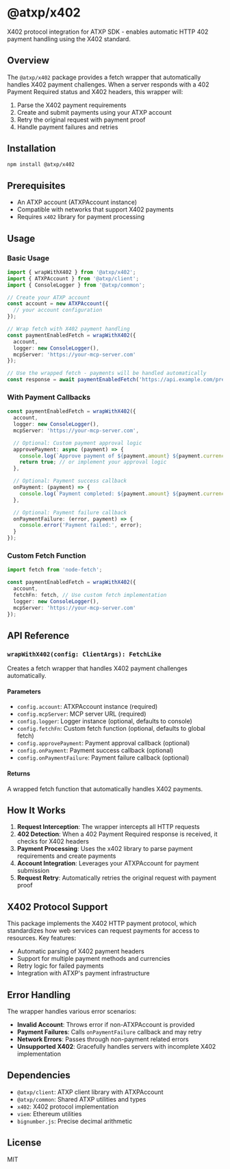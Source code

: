 # @atxp/x402

X402 protocol integration for ATXP SDK - enables automatic HTTP 402 payment handling using the X402 standard.

## Overview

The `@atxp/x402` package provides a fetch wrapper that automatically handles X402 payment challenges. When a server responds with a 402 Payment Required status and X402 headers, this wrapper will:

1. Parse the X402 payment requirements
2. Create and submit payments using your ATXP account
3. Retry the original request with payment proof
4. Handle payment failures and retries

## Installation

```bash
npm install @atxp/x402
```

## Prerequisites

- An ATXP account (ATXPAccount instance)
- Compatible with networks that support X402 payments
- Requires `x402` library for payment processing

## Usage

### Basic Usage

```typescript
import { wrapWithX402 } from '@atxp/x402';
import { ATXPAccount } from '@atxp/client';
import { ConsoleLogger } from '@atxp/common';

// Create your ATXP account
const account = new ATXPAccount({
  // your account configuration
});

// Wrap fetch with X402 payment handling
const paymentEnabledFetch = wrapWithX402({
  account,
  logger: new ConsoleLogger(),
  mcpServer: 'https://your-mcp-server.com'
});

// Use the wrapped fetch - payments will be handled automatically
const response = await paymentEnabledFetch('https://api.example.com/premium-data');
```

### With Payment Callbacks

```typescript
const paymentEnabledFetch = wrapWithX402({
  account,
  logger: new ConsoleLogger(),
  mcpServer: 'https://your-mcp-server.com',

  // Optional: Custom payment approval logic
  approvePayment: async (payment) => {
    console.log(`Approve payment of ${payment.amount} ${payment.currency}?`);
    return true; // or implement your approval logic
  },

  // Optional: Payment success callback
  onPayment: (payment) => {
    console.log(`Payment completed: ${payment.amount} ${payment.currency}`);
  },

  // Optional: Payment failure callback
  onPaymentFailure: (error, payment) => {
    console.error('Payment failed:', error);
  }
});
```

### Custom Fetch Function

```typescript
import fetch from 'node-fetch';

const paymentEnabledFetch = wrapWithX402({
  account,
  fetchFn: fetch, // Use custom fetch implementation
  logger: new ConsoleLogger(),
  mcpServer: 'https://your-mcp-server.com'
});
```

## API Reference

### `wrapWithX402(config: ClientArgs): FetchLike`

Creates a fetch wrapper that handles X402 payment challenges automatically.

#### Parameters

- `config.account`: ATXPAccount instance (required)
- `config.mcpServer`: MCP server URL (required)
- `config.logger`: Logger instance (optional, defaults to console)
- `config.fetchFn`: Custom fetch function (optional, defaults to global fetch)
- `config.approvePayment`: Payment approval callback (optional)
- `config.onPayment`: Payment success callback (optional)
- `config.onPaymentFailure`: Payment failure callback (optional)

#### Returns

A wrapped fetch function that automatically handles X402 payments.

## How It Works

1. **Request Interception**: The wrapper intercepts all HTTP requests
2. **402 Detection**: When a 402 Payment Required response is received, it checks for X402 headers
3. **Payment Processing**: Uses the x402 library to parse payment requirements and create payments
4. **Account Integration**: Leverages your ATXPAccount for payment submission
5. **Request Retry**: Automatically retries the original request with payment proof

## X402 Protocol Support

This package implements the X402 HTTP payment protocol, which standardizes how web services can request payments for access to resources. Key features:

- Automatic parsing of X402 payment headers
- Support for multiple payment methods and currencies
- Retry logic for failed payments
- Integration with ATXP's payment infrastructure

## Error Handling

The wrapper handles various error scenarios:

- **Invalid Account**: Throws error if non-ATXPAccount is provided
- **Payment Failures**: Calls `onPaymentFailure` callback and may retry
- **Network Errors**: Passes through non-payment related errors
- **Unsupported X402**: Gracefully handles servers with incomplete X402 implementation

## Dependencies

- `@atxp/client`: ATXP client library with ATXPAccount
- `@atxp/common`: Shared ATXP utilities and types
- `x402`: X402 protocol implementation
- `viem`: Ethereum utilities
- `bignumber.js`: Precise decimal arithmetic

## License

MIT